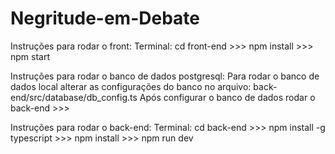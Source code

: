 # Negritude-em-Debate

Instruções para rodar o front:
Terminal: cd front-end >>> npm install >>> npm start

Instruções para rodar o banco de dados postgresql:
Para rodar o banco de dados local alterar as configurações do banco no arquivo: back-end/src/database/db_config.ts 
Após configurar o banco de dados rodar o back-end >>>
 
Instruções para rodar o back-end:
Terminal: cd back-end >>> npm install -g typescript >>> npm install >>> npm run dev

